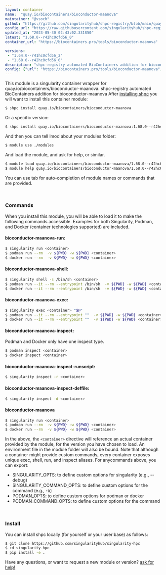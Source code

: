 ```yaml
---
layout: container
name:  "quay.io/biocontainers/bioconductor-maanova"
maintainer: "@vsoch"
github: "https://github.com/singularityhub/shpc-registry/blob/main/quay.io/biocontainers/bioconductor-maanova/container.yaml"
config_url: "https://raw.githubusercontent.com/singularityhub/shpc-registry/main/quay.io/biocontainers/bioconductor-maanova/container.yaml"
updated_at: "2023-05-30 02:43:02.331850"
latest: "1.68.0--r42hc0cfd56_0"
container_url: "https://biocontainers.pro/tools/bioconductor-maanova"

versions:
 - "1.64.0--r41hc0cfd56_2"
 - "1.68.0--r42hc0cfd56_0"
description: "shpc-registry automated BioContainers addition for bioconductor-maanova"
config: {"url": "https://biocontainers.pro/tools/bioconductor-maanova", "maintainer": "@vsoch", "description": "shpc-registry automated BioContainers addition for bioconductor-maanova", "latest": {"1.68.0--r42hc0cfd56_0": "sha256:5a168ab4319637b67b9a66d356b60b7a0816e5a2e58017d7156c9a1930fcd210"}, "tags": {"1.64.0--r41hc0cfd56_2": "sha256:a9c06bea9e2d63dc496ea56c686a5ef677a6b9045adfc2ce0fecc7bb3b61a590", "1.68.0--r42hc0cfd56_0": "sha256:5a168ab4319637b67b9a66d356b60b7a0816e5a2e58017d7156c9a1930fcd210"}, "docker": "quay.io/biocontainers/bioconductor-maanova"}
---
```


This module is a singularity container wrapper for quay.io/biocontainers/bioconductor-maanova.
shpc-registry automated BioContainers addition for bioconductor-maanova
After [installing shpc](#install) you will want to install this container module:


```bash
$ shpc install quay.io/biocontainers/bioconductor-maanova
```

Or a specific version:

```bash
$ shpc install quay.io/biocontainers/bioconductor-maanova:1.68.0--r42hc0cfd56_0
```

And then you can tell lmod about your modules folder:

```bash
$ module use ./modules
```

And load the module, and ask for help, or similar.

```bash
$ module load quay.io/biocontainers/bioconductor-maanova/1.68.0--r42hc0cfd56_0
$ module help quay.io/biocontainers/bioconductor-maanova/1.68.0--r42hc0cfd56_0
```

You can use tab for auto-completion of module names or commands that are provided.

<br>

### Commands

When you install this module, you will be able to load it to make the following commands accessible.
Examples for both Singularity, Podman, and Docker (container technologies supported) are included.

#### bioconductor-maanova-run:

```bash
$ singularity run <container>
$ podman run --rm  -v ${PWD} -w ${PWD} <container>
$ docker run --rm  -v ${PWD} -w ${PWD} <container>
```

#### bioconductor-maanova-shell:

```bash
$ singularity shell -s /bin/sh <container>
$ podman run --it --rm --entrypoint /bin/sh  -v ${PWD} -w ${PWD} <container>
$ docker run --it --rm --entrypoint /bin/sh  -v ${PWD} -w ${PWD} <container>
```

#### bioconductor-maanova-exec:

```bash
$ singularity exec <container> "$@"
$ podman run --it --rm --entrypoint ""  -v ${PWD} -w ${PWD} <container> "$@"
$ docker run --it --rm --entrypoint ""  -v ${PWD} -w ${PWD} <container> "$@"
```

#### bioconductor-maanova-inspect:

Podman and Docker only have one inspect type.

```bash
$ podman inspect <container>
$ docker inspect <container>
```

#### bioconductor-maanova-inspect-runscript:

```bash
$ singularity inspect -r <container>
```

#### bioconductor-maanova-inspect-deffile:

```bash
$ singularity inspect -d <container>
```



#### bioconductor-maanova

```bash
$ singularity run <container>
$ podman run --rm  -v ${PWD} -w ${PWD} <container>
$ docker run --rm  -v ${PWD} -w ${PWD} <container>
```


In the above, the `<container>` directive will reference an actual container provided
by the module, for the version you have chosen to load. An environment file in the
module folder will also be bound. Note that although a container
might provide custom commands, every container exposes unique exec, shell, run, and
inspect aliases. For anycommands above, you can export:

 - SINGULARITY_OPTS: to define custom options for singularity (e.g., --debug)
 - SINGULARITY_COMMAND_OPTS: to define custom options for the command (e.g., -b)
 - PODMAN_OPTS: to define custom options for podman or docker
 - PODMAN_COMMAND_OPTS: to define custom options for the command

<br>

### Install

You can install shpc locally (for yourself or your user base) as follows:

```bash
$ git clone https://github.com/singularityhub/singularity-hpc
$ cd singularity-hpc
$ pip install -e .
```

Have any questions, or want to request a new module or version? [ask for help!](https://github.com/singularityhub/singularity-hpc/issues)